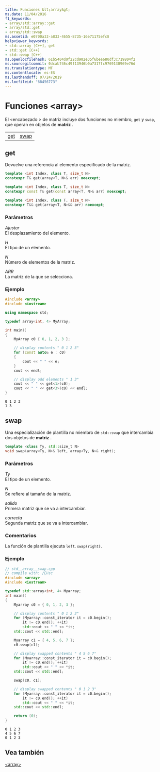 ```yaml
---
title: Funciones &lt;array&gt;
ms.date: 11/04/2016
f1_keywords:
- array/std::array::get
- array/std::get
- array/std::swap
ms.assetid: e0700a33-a833-4655-8735-16e71175efc8
helpviewer_keywords:
- std::array [C++], get
- std::get [C++]
- std::swap [C++]
ms.openlocfilehash: 61b5404d0f22cd902e35f6bee680df3c719804f2
ms.sourcegitcommit: 0dcab746c49f13946b0a7317fc9769130969e76d
ms.translationtype: MT
ms.contentlocale: es-ES
ms.lasthandoff: 07/24/2019
ms.locfileid: "68456773"
---
```

# <a name="ltarraygt-functions"></a>Funciones &lt;array&gt;

El \<encabezado > de matriz incluye dos funciones no miembro, `get` y `swap`, que operan en objetos de **matriz** .

|||
|-|-|
|[get](#get)|[swap](#swap)|

## <a name="get"></a>  get

Devuelve una referencia al elemento especificado de la matriz.

```cpp
template <int Index, class T, size_t N>
constexpr T& get(array<T, N>& arr) noexcept;

template <int Index, class T, size_t N>
constexpr const T& get(const array<T, N>& arr) noexcept;

template <int Index, class T, size_t N>
constexpr T&& get(array<T, N>&& arr) noexcept;
```

### <a name="parameters"></a>Parámetros

*Ajustar*\
El desplazamiento del elemento.

*H*\
El tipo de un elemento.

*N*\
Número de elementos de la matriz.

*ARR*\
La matriz de la que se selecciona.

### <a name="example"></a>Ejemplo

```cpp
#include <array>
#include <iostream>

using namespace std;

typedef array<int, 4> MyArray;

int main()
{
    MyArray c0 { 0, 1, 2, 3 };

    // display contents " 0 1 2 3"
    for (const auto& e : c0)
    {
        cout << " " << e;
    }
    cout << endl;

    // display odd elements " 1 3"
    cout << " " << get<1>(c0);
    cout << " " << get<3>(c0) << endl;
}
```

```Output
0 1 2 3
1 3
```

## <a name="swap"></a>  swap

Una especialización de plantilla no miembro de `std::swap` que intercambia dos objetos de **matriz** .

```cpp
template <class Ty, std::size_t N>
void swap(array<Ty, N>& left, array<Ty, N>& right);
```

### <a name="parameters"></a>Parámetros

*Ty*\
El tipo de un elemento.

*N*\
Se refiere al tamaño de la matriz.

*salido*\
Primera matriz que se va a intercambiar.

*correcta*\
Segunda matriz que se va a intercambiar.

### <a name="remarks"></a>Comentarios

La función de plantilla ejecuta `left.swap(right)`.

### <a name="example"></a>Ejemplo

```cpp
// std__array__swap.cpp
// compile with: /EHsc
#include <array>
#include <iostream>

typedef std::array<int, 4> Myarray;
int main()
{
    Myarray c0 = { 0, 1, 2, 3 };

    // display contents " 0 1 2 3"
    for (Myarray::const_iterator it = c0.begin();
        it != c0.end(); ++it)
        std::cout << " " << *it;
    std::cout << std::endl;

    Myarray c1 = { 4, 5, 6, 7 };
    c0.swap(c1);

    // display swapped contents " 4 5 6 7"
    for (Myarray::const_iterator it = c0.begin();
        it != c0.end(); ++it)
        std::cout << " " << *it;
    std::cout << std::endl;

    swap(c0, c1);

    // display swapped contents " 0 1 2 3"
    for (Myarray::const_iterator it = c0.begin();
        it != c0.end(); ++it)
        std::cout << " " << *it;
    std::cout << std::endl;

    return (0);
}
```

```Output
0 1 2 3
4 5 6 7
0 1 2 3
```

## <a name="see-also"></a>Vea también

[\<array>](../standard-library/array.md)
